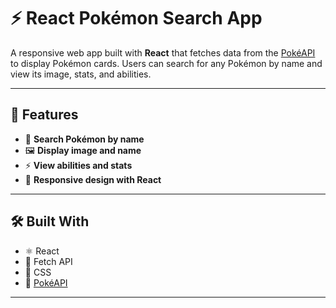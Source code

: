 # ⚡ React Pokémon Search App

A responsive web app built with **React** that fetches data from the [PokéAPI](https://pokeapi.co/) to display Pokémon cards. Users can search for any Pokémon by name and view its image, stats, and abilities.

---

## 🚀 Features

- 🔎 **Search Pokémon by name**
- 🖼️ **Display image and name**
- ⚡ **View abilities and stats**
- 📱 **Responsive design with React**

---

## 🛠️ Built With

- ⚛️ React
- 📡 Fetch API
- 🎨 CSS 
- 🔗 [PokéAPI](https://pokeapi.co/)

---


